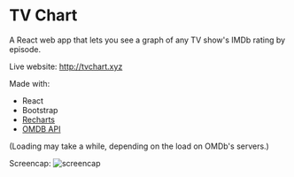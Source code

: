 # TV Chart
A React web app that lets you see a graph of any TV show's IMDb rating by episode.

Live website: http://tvchart.xyz

Made with:
- React
- Bootstrap
- [Recharts](http://recharts.org/#/en-US/)
- [OMDB API](http://www.omdbapi.com/)

(Loading may take a while, depending on the load on OMDb's servers.)

Screencap:
![screencap](https://i.imgur.com/OD9vgMM.png)
